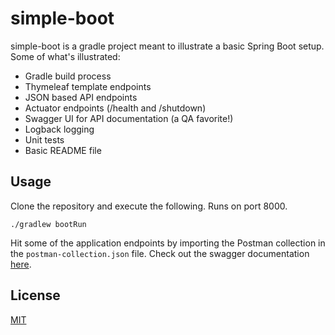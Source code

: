 # simple-boot

simple-boot is a gradle project meant to illustrate a basic Spring Boot setup.  Some of what's illustrated:
* Gradle build process
* Thymeleaf template endpoints
* JSON based API endpoints
* Actuator endpoints (/health and /shutdown)
* Swagger UI for API documentation (a QA favorite!)
* Logback logging
* Unit tests
* Basic README file

## Usage

Clone the repository and execute the following.  Runs on port 8000.

```
./gradlew bootRun
```

Hit some of the application endpoints by importing the Postman collection in the `postman-collection.json` file.  Check out the swagger documentation [here](http://localhost:8000/swagger-ui.html).

## License
[MIT](https://choosealicense.com/licenses/mit/)